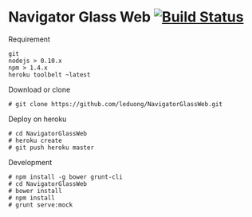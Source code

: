 # Navigator Glass Web [![Build Status](https://secure.travis-ci.org/leduong/NavigatorGlassWeb.png?branch=master)](https://travis-ci.org/leduong/NavigatorGlassWeb)

Requirement

    git
    nodejs > 0.10.x
    npm > 1.4.x
    heroku toolbelt ~latest


Download or clone

    # git clone https://github.com/leduong/NavigatorGlassWeb.git

Deploy on heroku

    # cd NavigatorGlassWeb
    # heroku create
    # git push heroku master


Development

    # npm install -g bower grunt-cli
    # cd NavigatorGlassWeb
    # bower install
    # npm install
    # grunt serve:mock